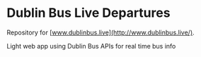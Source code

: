 # Dublin Bus Live Departures

Repository for [www.dublinbus.live](http://www.dublinbus.live/).

Light web app using Dublin Bus APIs for real time bus info
